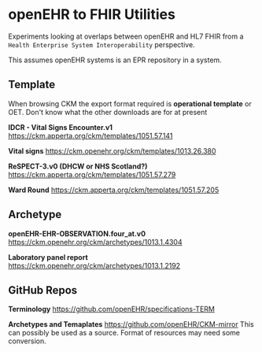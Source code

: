 # openEHR to FHIR Utilities

Experiments looking at overlaps between openEHR and HL7 FHIR from a `Health Enterprise System Interoperability` perspective.

This assumes openEHR systems is an EPR repository in a system.

## Template 

When browsing CKM the export format required is **operational template** or OET.
Don't know what the other downloads are for at present

**IDCR - Vital Signs Encounter.v1** https://ckm.apperta.org/ckm/templates/1051.57.141

**Vital signs** https://ckm.openehr.org/ckm/templates/1013.26.380

**ReSPECT-3.v0 (DHCW or NHS Scotland?)** https://ckm.apperta.org/ckm/templates/1051.57.279

**Ward Round** https://ckm.apperta.org/ckm/templates/1051.57.205

## Archetype

**openEHR-EHR-OBSERVATION.four_at.v0** https://ckm.openehr.org/ckm/archetypes/1013.1.4304

**Laboratory panel report** https://ckm.openehr.org/ckm/archetypes/1013.1.2192

## GitHub Repos

**Terminology** https://github.com/openEHR/specifications-TERM

**Archetypes and Temaplates** https://github.com/openEHR/CKM-mirror This can possibly be used as a source. Format of resources may need some conversion.
